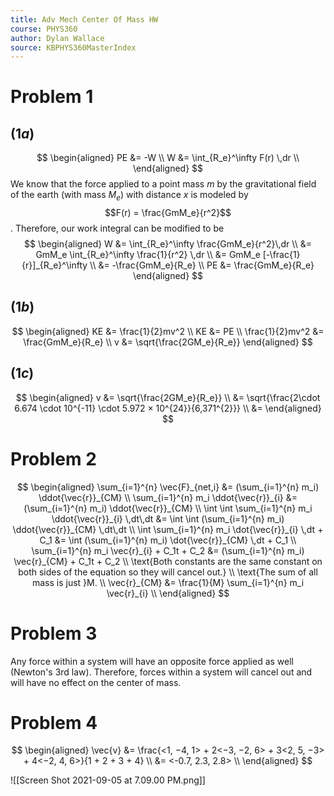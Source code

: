 ```yaml
---
title: Adv Mech Center Of Mass HW
course: PHYS360
author: Dylan Wallace
source: KBPHYS360MasterIndex
---
```


# Problem 1

## $(1a)$
$$
\begin{aligned}
PE &= -W \\
W &= \int_{R_e}^\infty F(r) \,dr \\
\end{aligned}
$$
We know that the force applied to a point mass $m$ by the gravitational field of the earth (with mass $M_e$) with distance $x$ is modeled by $$F(r) = \frac{GmM_e}{r^2}$$.
Therefore, our work integral can be modified to be
$$
\begin{aligned}
W &= \int_{R_e}^\infty \frac{GmM_e}{r^2}\,dr \\
&= GmM_e \int_{R_e}^\infty \frac{1}{r^2} \,dr \\
&= GmM_e [-\frac{1}{r}]_{R_e}^\infty \\
&= -\frac{GmM_e}{R_e} \\
PE &= \frac{GmM_e}{R_e}
\end{aligned}
$$

## $(1b)$
$$
\begin{aligned}
KE &= \frac{1}{2}mv^2 \\
KE &= PE \\
\frac{1}{2}mv^2 &= \frac{GmM_e}{R_e} \\
v &= \sqrt{\frac{2GM_e}{R_e}}
\end{aligned}
$$

## $(1c)$
$$
\begin{aligned}
v &= \sqrt{\frac{2GM_e}{R_e}} \\
&= \sqrt{\frac{2\cdot 6.674 \cdot 10^{-11} \cdot 5.972 × 10^{24}}{6,371^{2}}} \\
&= 
\end{aligned}
$$

# Problem 2
$$
\begin{aligned}
\sum_{i=1}^{n} \vec{F}_{net,i} &= (\sum_{i=1}^{n} m_i) \ddot{\vec{r}}_{CM} \\
\sum_{i=1}^{n} m_i \ddot{\vec{r}}_{i} &= (\sum_{i=1}^{n} m_i) \ddot{\vec{r}}_{CM} \\
\int \int \sum_{i=1}^{n} m_i \ddot{\vec{r}}_{i} \,dt\,dt &= \int \int (\sum_{i=1}^{n} m_i) \ddot{\vec{r}}_{CM} \,dt\,dt \\
\int \sum_{i=1}^{n} m_i \dot{\vec{r}}_{i} \,dt + C_1 &= \int (\sum_{i=1}^{n} m_i) \dot{\vec{r}}_{CM} \,dt + C_1 \\
\sum_{i=1}^{n} m_i \vec{r}_{i} + C_1t + C_2 &= (\sum_{i=1}^{n} m_i) \vec{r}_{CM} + C_1t + C_2 \\
\text{Both constants are the same constant on both sides of the equation so they will cancel out.} \\
\text{The sum of all mass is just }M. \\
\vec{r}_{CM} &= \frac{1}{M} \sum_{i=1}^{n} m_i \vec{r}_{i} \\
\end{aligned}
$$

# Problem 3
Any force within a system will have an opposite force applied as well (Newton's 3rd law). Therefore, forces within a system will cancel out and will have no effect on the center of mass.

# Problem 4
$$
\begin{aligned}
\vec{v} &= \frac{<1, −4, 1> + 2<−3, −2, 6> + 3<2, 5, −3> + 4<−2, 4, 6>}{1 + 2 + 3 + 4} \\
&= <-0.7, 2.3, 2.8> \\
\end{aligned}
$$

![[Screen Shot 2021-09-05 at 7.09.00 PM.png]]